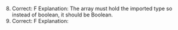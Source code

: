 8.
	Correct: F 
	Explanation: The array must hold the imported type so instead of boolean, it should be Boolean.
9.
	Correct: F
	Explanation: 